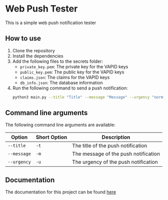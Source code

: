# Web Push Tester
This is a simple web push notification tester

## How to use
1. Clone the repository
2. Install the dependencies
3. Add the following files to the secrets folder:
    - `private_key.pem`: The private key for the VAPID keys
    - `public_key.pem`: The public key for the VAPID keys
    - `claims.json`: The claims for the VAPID keys
    - `db_info.json`: The database information
4. Run the following command to send a push notification:
    ```bash
    python3 main.py --title "Title" --message "Message" --urgency "normal"
    ```

## Command line arguments

The following command line arguments are available:

Option|Short Option|Description
-|-|-
`--title`|`-t`|The title of the push notification
`--message`|`-m`|The message of the push notification
`--urgency`|`-u`|The urgency of the push notification

## Documentation
The documentation for this project can be found [here](https://schleising.github.io/web-push-tester/)
